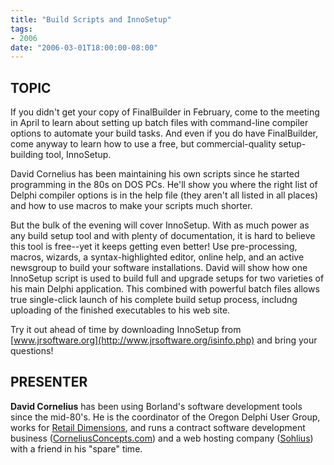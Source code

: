 ```yaml
---
title: "Build Scripts and InnoSetup"
tags:
- 2006
date: "2006-03-01T18:00:00-08:00"
---
```

## TOPIC ##

If you didn't get your copy of FinalBuilder in February, come to the meeting in April to learn about setting up batch files with command-line compiler options to automate your build tasks.  And even if you do have FinalBuilder, come anyway to learn how to use a free, but commercial-quality setup-building tool, InnoSetup.

David Cornelius has been maintaining his own scripts since he started programming in the 80s on DOS PCs.  He'll show you where the right list of Delphi compiler options is in the help file (they aren't all listed in all places) and how to use macros to make your scripts much shorter.

But the bulk of the evening will cover InnoSetup.  With as much power as any build setup tool and with plenty of documentation, it is hard to believe this tool is free--yet it keeps getting even better!  Use pre-processing, macros, wizards, a syntax-highlighted editor, online help, and an active newsgroup to build your software installations.  David will show how one InnoSetup script is used to build full and upgrade setups for two varieties of his main Delphi application.  This combined with powerful batch files allows true single-click launch of his complete build setup process, includng uploading of the finished executables to his web site.

Try it out ahead of time by downloading InnoSetup from [www.jrsoftware.org](http://www.jrsoftware.org/isinfo.php) and bring your questions!

## PRESENTER ##

**David Cornelius** has been using Borland's software development tools since the mid-80's. He is the coordinator of the Oregon Delphi User Group, works for [Retail Dimensions](http://retaildimensions.com), and runs a contract software development business ([CorneliusConcepts.com](http://corneliusconcepts.com)) and a web hosting company ([Sohlius](http://sohlius.com)) with a friend in his "spare" time.
